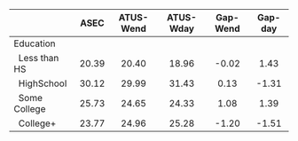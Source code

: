
|                      |         ASEC |    ATUS-Wend |    ATUS-Wday |     Gap-Wend |      Gap-day |
| -------------------- | :----------: | :----------: | :----------: | :----------: | :----------: |
| Education            |              |              |              |              |              |
| &nbsp;&nbsp;Less than HS |        20.39 |        20.40 |        18.96 |        -0.02 |         1.43 |
| &nbsp;&nbsp;HighSchool |        30.12 |        29.99 |        31.43 |         0.13 |        -1.31 |
| &nbsp;&nbsp;Some College |        25.73 |        24.65 |        24.33 |         1.08 |         1.39 |
| &nbsp;&nbsp;College+ |        23.77 |        24.96 |        25.28 |        -1.20 |        -1.51 |

